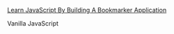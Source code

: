 [Learn JavaScript By Building A Bookmarker Application](https://www.youtube.com/watch?v=DIVfDZZeGxM)

Vanilla JavaScript